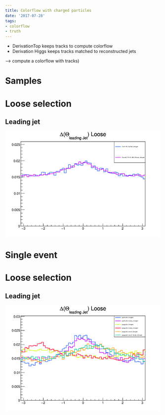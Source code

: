 ```yaml
---
title: Colorflow with charged particles
date: '2017-07-28'
tags:
- colorflow
- truth
---
```

* DerivationTop keeps tracks to compute colorflow
* Derivation Higgs keeps tracks matched to reconstructed jets

--> compute a colorflow with tracks)
# Samples
# Loose selection
## Leading jet
![dTheta1L_4.png](/images/q/F6844E0209B47B4F2AD92B6CBCA48F21.png)
# Single event
# Loose selection
## Leading jet
![dTheta1L_4.png](/images/q/32399779AA795F2493E376A1AE8CC951.png)
